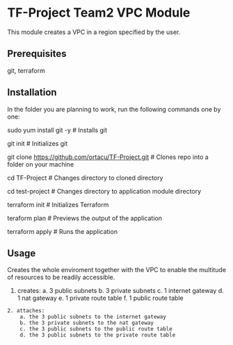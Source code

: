 # TF-Project Team2 VPC Module

This module creates a VPC in a region specified by the user.


## Prerequisites

   git, terraform


## Installation

In the folder you are planning to work, run the following commands one by one:

sudo yum install git -y      # Installs git

git init                     # Initializes git

git clone https://github.com/ortacu/TF-Project.git        # Clones repo into a folder on your machine
 
cd TF-Project           # Changes directory to cloned directory

cd test-project         # Changes directory to application module       directory 

terraform init          # Initializes Terraform  
 
teraform plan           # Previews the output of the application

terraform apply         # Runs the application


## Usage

Creates the whole enviroment together with the VPC to enable the multitude of resources to be readily accessible. 

   1. creates:
        a. 3 public subnets 
        b. 3 private subnets
        c. 1 internet gateway
        d. 1 nat gateway
        e. 1 private route table 
        f. 1 public route table

    2. attaches:
        a. the 3 public subnets to the internet gateway
        b. the 3 private subnets to the nat gateway    
        c. the 3 public subnets to the public route table
        d. the 3 public subnets to the private route table